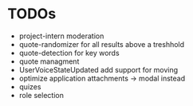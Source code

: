 ﻿# TODOs

- project-intern moderation
- quote-randomizer for all results above a treshhold
- quote-detection for key words
- quote managment
- UserVoiceStateUpdated add support for moving 
- optimize application attachments -> modal instead
- quizes
- role selection